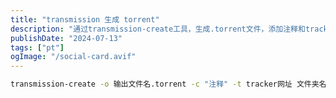 ```yaml
---
title: "transmission 生成 torrent"
description: "通过transmission-create工具，生成.torrent文件，添加注释和tracker信息，实现文件共享解决方案。"
publishDate: "2024-07-13"
tags: ["pt"]
ogImage: "/social-card.avif"
---
```


<!-- more -->
```sh
transmission-create -o 输出文件名.torrent -c "注释" -t tracker网址 文件夹名
```
